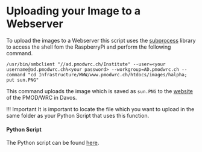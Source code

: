 # Uploading your Image to a Webserver

To upload the images to a Webserver this script uses the [subprocess](https://docs.python.org/3/library/subprocess.html) library to access the shell fom the RaspberryPi and perform the following command.

```
/usr/bin/smbclient "//ad.pmodwrc.ch/Institute" --user=<your username@ad.pmodwrc.ch%<your password> --workgroup=AD.pmodwrc.ch --command "cd Infrastructure/WWW/www.pmodwrc.ch/htdocs/images/halpha; put sun.PNG"

```
This command uploads the image which is saved as `sun.PNG` to the [website](https://www.pmodwrc.ch/images/halpha/sun.PNG) of the PMOD/WRC in Davos.

!!! Important
    It is important to locate the file which you want to upload in the same folder as your Python Script that uses this function.

#### Python Script
The Python script can be found [here](https://github.com/pmodwrc/halpha/blob/main/sun_catching/upload_image.py).